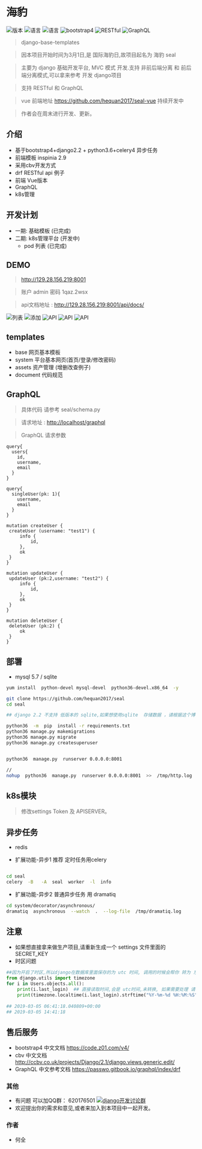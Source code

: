 # 海豹  
![版本](https://img.shields.io/badge/release-0.3-blue.svg)
![语言](https://img.shields.io/badge/language-python3.6-blue.svg)
![语言](https://img.shields.io/badge/env-django2.2-red.svg)
![bootstrap4](https://img.shields.io/badge/model-bootstrap4-mauve.svg)
![RESTful](https://img.shields.io/badge/api-RESTful-blue.svg)
![GraphQL](https://img.shields.io/badge/api-GraphQL-blue.svg)

> django-base-templates

> 因本项目开始时间为3月1日,是 国际海豹日,故项目起名为  海豹 seal 

> 主要为 django 基础开发平台, MVC 模式 开发.支持 非前后端分离 和 前后端分离模式,可以拿来参考 开发 django项目

> 支持 RESTful 和 GraphQL

>  vue 前端地址 <https://github.com/hequan2017/seal-vue> 持续开发中

> 作者会在周末进行开发、更新。

 
## 介绍
* 基于bootstrap4+django2.2 + python3.6+celery4 异步任务
* 前端模板 inspinia 2.9 
* 采用cbv开发方式
* drf  RESTful  api 例子
* 前端 Vue版本
* GraphQL
* k8s管理

## 开发计划

*  一期: 基础模板 (已完成)
*  二期: k8s管理平台 (开发中)
    * pod 列表  (已完成)  


## DEMO

> http://129.28.156.219:8001

> 账户 admin    密码 1qaz.2wsx

> api文档地址 : http://129.28.156.219:8001/api/docs/


![列表](document/demo/1.jpg)
![添加](document/demo/2.jpg)
![API](document/demo/3.jpg)
![API](document/demo/4.jpg)
![API](document/demo/5.jpg)


## templates

* base      网页基本模板
* system    平台基本网页(首页/登录/修改密码)
* assets    资产管理  (增删改查例子)
* document  代码规范


## GraphQL
> 具体代码 请参考  seal/schema.py

> 请求地址 :  <http://localhost/graphql>

> GraphQL 请求参数
```
query{
  users{
    id,
    username,
    email
  }
}

query{
  singleUser(pk: 1){
    username,
    email
  }
}

mutation createUser {
 createUser (username: "test1") {
     info {
         id,
     },
     ok
 }
}

mutation updateUser {
 updateUser (pk:2,username: "test2") {
     info {
         id,
     },
     ok
 }
}

mutation deleteUser {
 deleteUser (pk:2) {
     ok
 }
}
```


## 部署
* mysql 5.7 / sqlite

```bash
yum install  python-devel mysql-devel  python36-devel.x86_64  -y

git clone https://github.com/hequan2017/seal
cd seal

## django 2.2 不支持 低版本的 sqlite,如果想使用sqlite  存储数据 ，请根据这个博客 https://www.jianshu.com/p/cdacf4b74646 进行升级

python36  -m  pip  install -r requirements.txt
python36 manage.py makemigrations
python36 manage.py migrate
python36 manage.py createsuperuser


python36  manage.py  runserver 0.0.0.0:8001

//
nohup  python36  manage.py  runserver 0.0.0.0:8001  >>  /tmp/http.log   2>&1  & 


```

## k8s模块

> 修改settings    Token 及 APISERVER。


## 异步任务
* redis

* 扩展功能-异步1   推荐 定时任务用celery

```bash

cd seal
celery  -B   -A  seal  worker  -l  info
```

* 扩展功能-异步2   普通异步任务 用  dramatiq
```bash
cd system/decorator/asynchronous/
dramatiq  asynchronous  --watch  .  --log-file  /tmp/dramatiq.log

```


##  注意
* 如果想直接拿来做生产项目,请重新生成一个 settings 文件里面的 SECRET_KEY 
* 时区问题
```python
##因为开启了时区,所以django在数据库里面保存的为 utc 时间, 调用的时候会帮你 转为 东八区, celery会自动识别时间
from django.utils import timezone
for i in Users.objects.all():
    print(i.last_login)  ## 直接读取时间,会是 utc时间,未转换, 如果需要处理 请注意
    print(timezone.localtime(i.last_login).strftime("%Y-%m-%d %H:%M:%S"))  ## 时间格式化为 正常时间
    
## 2019-03-05 06:41:18.040809+00:00
## 2019-03-05 14:41:18

```


## 售后服务

* bootstrap4 中文文档  <https://code.z01.com/v4/>
* cbv 中文文档  <http://ccbv.co.uk/projects/Django/2.1/django.views.generic.edit/>
* GraphQL   中文参考文档  <https://passwo.gitbook.io/graphql/index/drf>

### 其他
* 有问题 可以加QQ群： 620176501  <a target="_blank" href="//shang.qq.com/wpa/qunwpa?idkey=bbe5716e8bd2075cb27029bd5dd97e22fc4d83c0f61291f47ed3ed6a4195b024"><img border="0" src="https://github.com/hequan2017/cmdb/blob/master/static/img/group.png"  alt="django开发讨论群" title="django开发讨论群"></a>
* 欢迎提出你的需求和意见,或者来加入到本项目中一起开发。

### 作者
* 何全 


